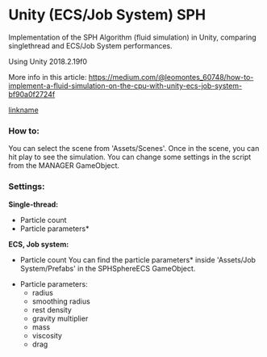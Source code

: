 # Unity (ECS/Job System) SPH
Implementation of the SPH Algorithm (fluid simulation) in Unity, comparing singlethread and ECS/Job System performances.

Using Unity 2018.2.19f0

More info in this article: https://medium.com/@leomontes_60748/how-to-implement-a-fluid-simulation-on-the-cpu-with-unity-ecs-job-system-bf90a0f2724f

[linkname](https://www.youtube.com/watch?v=ehzfa0WgLEw)


### How to:
You can select the scene from 'Assets/Scenes'. Once in the scene, you can hit play to see the simulation. You can change some settings in the script from the MANAGER GameObject.

### Settings:
**Single-thread:**
- Particle count
- Particle parameters*

**ECS, Job system:**
- Particle count
You can find the particle parameters* inside 'Assets/Job System/Prefabs' in the SPHSphereECS GameObject.


* Particle parameters:
  - radius
  - smoothing radius
  - rest density
  - gravity multiplier
  - mass
  - viscosity
  - drag
